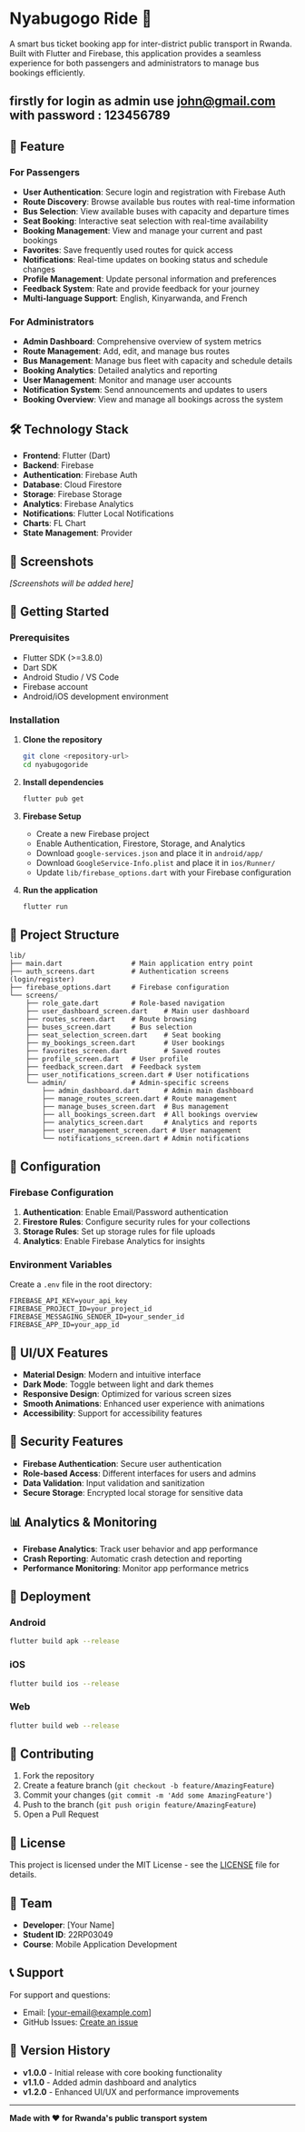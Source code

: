 # Nyabugogo Ride 🚌

A smart bus ticket booking app for inter-district public transport in Rwanda. Built with Flutter and Firebase, this application provides a seamless experience for both passengers and administrators to manage bus bookings efficiently.

## firstly for login as admin use john@gmail.com with password : 123456789 ##

## 🌟 Feature

### For Passengers
- **User Authentication**: Secure login and registration with Firebase Auth
- **Route Discovery**: Browse available bus routes with real-time information
- **Bus Selection**: View available buses with capacity and departure times
- **Seat Booking**: Interactive seat selection with real-time availability
- **Booking Management**: View and manage your current and past bookings
- **Favorites**: Save frequently used routes for quick access
- **Notifications**: Real-time updates on booking status and schedule changes
- **Profile Management**: Update personal information and preferences
- **Feedback System**: Rate and provide feedback for your journey
- **Multi-language Support**: English, Kinyarwanda, and French

### For Administrators
- **Admin Dashboard**: Comprehensive overview of system metrics
- **Route Management**: Add, edit, and manage bus routes
- **Bus Management**: Manage bus fleet with capacity and schedule details
- **Booking Analytics**: Detailed analytics and reporting
- **User Management**: Monitor and manage user accounts
- **Notification System**: Send announcements and updates to users
- **Booking Overview**: View and manage all bookings across the system

## 🛠️ Technology Stack

- **Frontend**: Flutter (Dart)
- **Backend**: Firebase
- **Authentication**: Firebase Auth
- **Database**: Cloud Firestore
- **Storage**: Firebase Storage
- **Analytics**: Firebase Analytics
- **Notifications**: Flutter Local Notifications
- **Charts**: FL Chart
- **State Management**: Provider

## 📱 Screenshots

*[Screenshots will be added here]*

## 🚀 Getting Started

### Prerequisites

- Flutter SDK (>=3.8.0)
- Dart SDK
- Android Studio / VS Code
- Firebase account
- Android/iOS development environment

### Installation

1. **Clone the repository**
   ```bash
   git clone <repository-url>
   cd nyabugogoride
   ```

2. **Install dependencies**
   ```bash
   flutter pub get
   ```

3. **Firebase Setup**
   - Create a new Firebase project
   - Enable Authentication, Firestore, Storage, and Analytics
   - Download `google-services.json` and place it in `android/app/`
   - Download `GoogleService-Info.plist` and place it in `ios/Runner/`
   - Update `lib/firebase_options.dart` with your Firebase configuration

4. **Run the application**
   ```bash
   flutter run
   ```

## 📁 Project Structure

```
lib/
├── main.dart                 # Main application entry point
├── auth_screens.dart         # Authentication screens (login/register)
├── firebase_options.dart     # Firebase configuration
└── screens/
    ├── role_gate.dart        # Role-based navigation
    ├── user_dashboard_screen.dart    # Main user dashboard
    ├── routes_screen.dart    # Route browsing
    ├── buses_screen.dart     # Bus selection
    ├── seat_selection_screen.dart    # Seat booking
    ├── my_bookings_screen.dart       # User bookings
    ├── favorites_screen.dart         # Saved routes
    ├── profile_screen.dart   # User profile
    ├── feedback_screen.dart  # Feedback system
    ├── user_notifications_screen.dart # User notifications
    └── admin/                # Admin-specific screens
        ├── admin_dashboard.dart      # Admin main dashboard
        ├── manage_routes_screen.dart # Route management
        ├── manage_buses_screen.dart  # Bus management
        ├── all_bookings_screen.dart  # All bookings overview
        ├── analytics_screen.dart     # Analytics and reports
        ├── user_management_screen.dart # User management
        └── notifications_screen.dart # Admin notifications
```

## 🔧 Configuration

### Firebase Configuration

1. **Authentication**: Enable Email/Password authentication
2. **Firestore Rules**: Configure security rules for your collections
3. **Storage Rules**: Set up storage rules for file uploads
4. **Analytics**: Enable Firebase Analytics for insights

### Environment Variables

Create a `.env` file in the root directory:
```
FIREBASE_API_KEY=your_api_key
FIREBASE_PROJECT_ID=your_project_id
FIREBASE_MESSAGING_SENDER_ID=your_sender_id
FIREBASE_APP_ID=your_app_id
```

## 🎨 UI/UX Features

- **Material Design**: Modern and intuitive interface
- **Dark Mode**: Toggle between light and dark themes
- **Responsive Design**: Optimized for various screen sizes
- **Smooth Animations**: Enhanced user experience with animations
- **Accessibility**: Support for accessibility features

## 🔐 Security Features

- **Firebase Authentication**: Secure user authentication
- **Role-based Access**: Different interfaces for users and admins
- **Data Validation**: Input validation and sanitization
- **Secure Storage**: Encrypted local storage for sensitive data

## 📊 Analytics & Monitoring

- **Firebase Analytics**: Track user behavior and app performance
- **Crash Reporting**: Automatic crash detection and reporting
- **Performance Monitoring**: Monitor app performance metrics

## 🚀 Deployment

### Android
```bash
flutter build apk --release
```

### iOS
```bash
flutter build ios --release
```

### Web
```bash
flutter build web --release
```

## 🤝 Contributing

1. Fork the repository
2. Create a feature branch (`git checkout -b feature/AmazingFeature`)
3. Commit your changes (`git commit -m 'Add some AmazingFeature'`)
4. Push to the branch (`git push origin feature/AmazingFeature`)
5. Open a Pull Request

## 📝 License

This project is licensed under the MIT License - see the [LICENSE](LICENSE) file for details.

## 👥 Team

- **Developer**: [Your Name]
- **Student ID**: 22RP03049
- **Course**: Mobile Application Development

## 📞 Support

For support and questions:
- Email: [your-email@example.com]
- GitHub Issues: [Create an issue](https://github.com/yourusername/nyabugogoride/issues)

## 🔄 Version History

- **v1.0.0** - Initial release with core booking functionality
- **v1.1.0** - Added admin dashboard and analytics
- **v1.2.0** - Enhanced UI/UX and performance improvements

---

**Made with ❤️ for Rwanda's public transport system**
